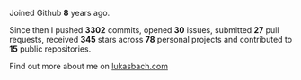 Joined Github **8** years ago.

Since then I pushed **3302** commits, opened **30** issues, submitted **27** pull requests, received **345** stars across **78** personal projects and contributed to **15** public repositories.

Find out more about me on [lukasbach.com](https://lukasbach.com)
